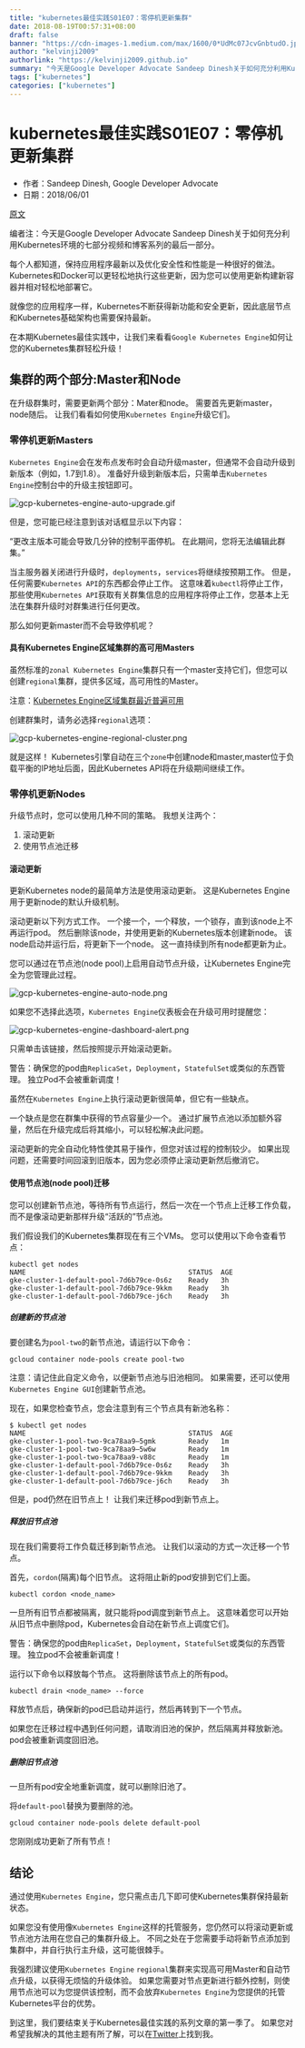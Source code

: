 ```yaml
---
title: "kubernetes最佳实践S01E07：零停机更新集群"
date: 2018-08-19T00:57:31+08:00
draft: false
banner: "https://cdn-images-1.medium.com/max/1600/0*UdMc07JcvGnbtudO.jpg"
author: "kelvinji2009"
authorlink: "https://kelvinji2009.github.io"
summary: "今天是Google Developer Advocate Sandeep Dinesh关于如何充分利用Kubernetes环境的七部分视频和博客系列的最后一部分。"
tags: ["kubernetes"]
categories: ["kubernetes"]
---
```


# kubernetes最佳实践S01E07：零停机更新集群

* 作者：Sandeep Dinesh, Google Developer Advocate
* 日期：2018/06/01

[原文](https://cloudplatform.googleblog.com/2018/06/Kubernetes-best-practices-upgrading-your-clusters-with-zero-downtime.html)

编者注：今天是Google Developer Advocate Sandeep Dinesh关于如何充分利用Kubernetes环境的七部分视频和博客系列的最后一部分。

每个人都知道，保持应用程序最新以及优化安全性和性能是一种很好的做法。 Kubernetes和Docker可以更轻松地执行这些更新，因为您可以使用更新构建新容器并相对轻松地部署它。

就像您的应用程序一样，Kubernetes不断获得新功能和安全更新，因此底层节点和Kubernetes基础架构也需要保持最新。

在本期Kubernetes最佳实践中，让我们来看看`Google Kubernetes Engine`如何让您的Kubernetes集群轻松升级！

## 集群的两个部分:Master和Node

在升级群集时，需要更新两个部分：Mater和node。 需要首先更新master，node随后。 让我们看看如何使用`Kubernetes Engine`升级它们。

### 零停机更新Masters

`Kubernetes Engine`会在发布点发布时会自动升级master，但通常不会自动升级到新版本（例如，1.7到1.8）。 准备好升级到新版本后，只需单击`Kubernetes Engine`控制台中的升级主按钮即可。

![gcp-kubernetes-engine-auto-upgrade.gif](https://2.bp.blogspot.com/-U4-DcLmfv1k/WxCZqadlYHI/AAAAAAAAFyU/_SWRu2xCUBAte8OOGXKsSqJ1fqQ4QCitgCLcBGAs/s1600/gcp-kubernetes-engine-auto-upgrade.gif)

但是，您可能已经注意到该对话框显示以下内容：

“更改主版本可能会导致几分钟的控制平面停机。 在此期间，您将无法编辑此群集。”

当主服务器关闭进行升级时，`deployments`，`services`将继续按预期工作。 但是，任何需要`Kubernetes API`的东西都会停止工作。 这意味着`kubectl`将停止工作，那些使用`Kubernetes API`获取有关群集信息的应用程序将停止工作，您基本上无法在集群升级时对群集进行任何更改。

那么如何更新master而不会导致停机呢？

#### 具有Kubernetes Engine区域集群的高可用Masters

虽然标准的`zonal Kubernetes Engine`集群只有一个master支持它们，但您可以创建`regional`集群，提供多区域，高可用性的Master。

注意：[Kubernetes Engine区域集群最近普遍可用](https://www.google.com/url?q=https://cloudplatform.googleblog.com/2018/06/Regional-clusters-in-Google-Kubernetes-Engine-are-now-generally-available.html&sa=D&ust=1529539428270000&usg=AFQjCNEbYmCJC70VWRhq3bTXvDZLjPhJEQ)

创建群集时，请务必选择`regional`选项：

![gcp-kubernetes-engine-regional-cluster.png](https://3.bp.blogspot.com/-_hooEEGQ94k/WxCZ5TJC-ZI/AAAAAAAAFyY/RCN1Fes4z10DAQ3EL1S02OmTY23pLaJ6ACLcBGAs/s1600/gcp-kubernetes-engine-regional-cluster.png)

就是这样！ Kubernetes引擎自动在三个`zone`中创建node和master,master位于负载平衡的IP地址后面，因此Kubernetes API将在升级期间继续工作。

### 零停机更新Nodes

升级节点时，您可以使用几种不同的策略。 我想关注两个：

1. 滚动更新
2. 使用节点池迁移

#### 滚动更新

更新Kubernetes node的最简单方法是使用滚动更新。 这是Kubernetes Engine用于更新node的默认升级机制。

滚动更新以下列方式工作。 一个接一个，一个释放，一个锁存，直到该node上不再运行pod。 然后删除该node，并使用更新的Kubernetes版本创建新node。 该node启动并运行后，将更新下一个node。 这一直持续到所有node都更新为止。

您可以通过在节点池(node pool)上启用自动节点升级，让Kubernetes Engine完全为您管理此过程。

![gcp-kubernetes-engine-auto-node.png](https://3.bp.blogspot.com/-KcCwZAPSPs4/WxCaNNSAjJI/AAAAAAAAFyo/ad9zoG_vSfgOPs0QbMS1jNe2lFI8Dm1ewCLcBGAs/s1600/gcp-kubernetes-engine-auto-node.png)

如果您不选择此选项，`Kubernetes Engine`仪表板会在升级可用时提醒您：

![gcp-kubernetes-engine-dashboard-alert.png](https://1.bp.blogspot.com/-l1Rqu18_ALo/WxCaDc8KBcI/AAAAAAAAFyg/222PmcOIFg0a3Rs5XzWBuvAMPRDyUCaogCLcBGAs/s1600/gcp-kubernetes-engine-dashboard-alert.png)

只需单击该链接，然后按照提示开始滚动更新。

警告：确保您的pod由`ReplicaSet`，`Deployment`，`StatefulSet`或类似的东西管理。 独立Pod不会被重新调度！

虽然在`Kubernetes Engine`上执行滚动更新很简单，但它有一些缺点。

一个缺点是您在群集中获得的节点容量少一个。 通过扩展节点池以添加额外容量，然后在升级完成后将其缩小，可以轻松解决此问题。

滚动更新的完全自动化特性使其易于操作，但您对该过程的控制较少。 如果出现问题，还需要时间回滚到旧版本，因为您必须停止滚动更新然后撤消它。

#### 使用节点池(node pool)迁移

您可以创建新节点池，等待所有节点运行，然后一次在一个节点上迁移工作负载，而不是像滚动更新那样升级“活跃的”节点池。

我们假设我们的Kubernetes集群现在有三个VMs。 您可以使用以下命令查看节点：

```shell
kubectl get nodes
NAME                                        STATUS  AGE
gke-cluster-1-default-pool-7d6b79ce-0s6z    Ready   3h
gke-cluster-1-default-pool-7d6b79ce-9kkm    Ready   3h
gke-cluster-1-default-pool-7d6b79ce-j6ch    Ready   3h
```

##### 创建新的节点池

要创建名为`pool-two`的新节点池，请运行以下命令：

```shell
gcloud container node-pools create pool-two
```

注意：请记住此自定义命令，以便新节点池与旧池相同。 如果需要，还可以使用`Kubernetes Engine GUI`创建新节点池。

现在，如果您检查节点，您会注意到有三个节点具有新池名称：

```shell
$ kubectl get nodes
NAME                                        STATUS  AGE
gke-cluster-1-pool-two-9ca78aa9–5gmk        Ready   1m
gke-cluster-1-pool-two-9ca78aa9–5w6w        Ready   1m
gke-cluster-1-pool-two-9ca78aa9-v88c        Ready   1m
gke-cluster-1-default-pool-7d6b79ce-0s6z    Ready   3h
gke-cluster-1-default-pool-7d6b79ce-9kkm    Ready   3h
gke-cluster-1-default-pool-7d6b79ce-j6ch    Ready   3h
```

但是，pod仍然在旧节点上！ 让我们来迁移pod到新节点上。

##### 释放旧节点池

现在我们需要将工作负载迁移到新节点池。 让我们以滚动的方式一次迁移一个节点。

首先，`cordon`(隔离)每个旧节点。 这将阻止新的pod安排到它们上面。

```shell
kubectl cordon <node_name>
```

一旦所有旧节点都被隔离，就只能将pod调度到新节点上。 这意味着您可以开始从旧节点中删除pod，Kubernetes会自动在新节点上调度它们。

警告：确保您的pod由`ReplicaSet`，`Deployment`，`StatefulSet`或类似的东西管理。 独立pod不会被重新调度！

运行以下命令以释放每个节点。 这将删除该节点上的所有pod。

```shell
kubectl drain <node_name> --force
```

释放节点后，确保新的pod已启动并运行，然后再转到下一个节点。

如果您在迁移过程中遇到任何问题，请取消旧池的保护，然后隔离并释放新池。 pod会被重新调度回旧池。

##### 删除旧节点池

一旦所有pod安全地重新调度，就可以删除旧池了。

将`default-pool`替换为要删除的池。

```shell
gcloud container node-pools delete default-pool
```

您刚刚成功更新了所有节点！


## 结论

通过使用`Kubernetes Engine`，您只需点击几下即可使Kubernetes集群保持最新状态。

如果您没有使用像`Kubernetes Engine`这样的托管服务，您仍然可以将滚动更新或节点池方法用在您自己的集群升级上。 不同之处在于您需要手动将新节点添加到集群中，并自行执行主升级，这可能很棘手。

我强烈建议使用`Kubernetes Engine` `regional`集群来实现高可用Master和自动节点升级，以获得无烦恼的升级体验。 如果您需要对节点更新进行额外控制，则使用节点池可以为您提供该控制，而不会放弃`Kubernetes Engine`为您提供的托管Kubernetes平台的优势。

到这里，我们要结束关于Kubernetes最佳实践的系列文章的第一季了。 如果您对希望我解决的其他主题有所了解，可以在[Twitter](https://twitter.com/sandeepdinesh)上找到我。









